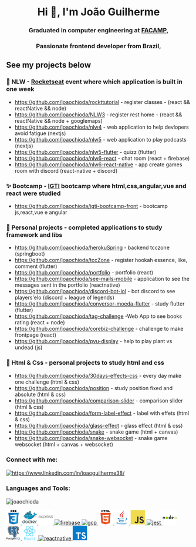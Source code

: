 <h1 align="center">Hi 👋, I'm João Guilherme</h1>
<h3 align="center">Graduated in computer engineering at <a href="https://www.facamp.com.br/" target="_blank">FACAMP</a>,</h3>
<h3 align="center">Passionate frontend developer from Brazil,</h3>

<h2>See my projects below</h2>

<h3>🚀 NLW - <a href="https://rocketseat.com.br/ " target="_blank">Rocketseat</a> event where which application is built in one week</h3>

* https://github.com/joaochioda/rockttutorial - register classes - (react && reactNative && node)
* https://github.com/joaochioda/NLW3 - register rest home - (react && reactNative && node + googlemaps)
* https://github.com/joaochioda/nlw4 - web application to help devlopers avoid fatigue (nextjs)
* https://github.com/joaochioda/nlw5 - web application to play podcasts (nextjs)
* https://github.com/joaochioda/nlw5-flutter - quizz (flutter)
* https://github.com/joaochioda/nlw6-react - chat room (react + firebase)
* https://github.com/joaochioda/nlw6-react-native - app create games room with discord (react-native + discord)

<h3>✨ Bootcamp - <a href="https://www.igti.com.br/ " target="_blank">IGTI</a> bootcamp where html,css,angular,vue and react were studied</h3>

* https://github.com/joaochioda/igti-bootcamp-front - bootcamp js,react,vue e angular

<h3>🤩 Personal projects - completed applications to study framework and libs</h3>

* https://github.com/joaochioda/herokuSpring - backend tcczone (springboot)
* https://github.com/joaochioda/tccZone - register hookah essence, like, comment (flutter)
* https://github.com/joaochioda/portfolio - portfolio (react)
* https://github.com/joaochioda/see-mails-mobile - application to see the messages sent in the portfolio (reactnative)
* https://github.com/joaochioda/discord-bot-lol - bot discord to see players'elo (discord + league of legends)
* https://github.com/joaochioda/conversor-moeda-flutter - study flutter (flutter)
* https://github.com/joaochioda/tag-challenge -Web App to see books rating (react + node)
* https://github.com/joaochioda/corebiz-challenge - challenge to make frontpage (react)
* https://github.com/joaochioda/pvu-display - help to play plant vs undead (js)

<h3>🎃 Html & Css - personal projects to study html and css</h3>

* https://github.com/joaochioda/30days-effects-css - every day make one challenge (html & css)
* https://github.com/joaochioda/position - study position fixed and absolute (html & css)
* https://github.com/joaochioda/comparison-slider - comparison slider (html & css)
* https://github.com/joaochioda/form-label-effect - label with effets (html & css)
* https://github.com/joaochioda/glass-effect - glass effect (html & css)
* https://github.com/joaochioda/snake - snake game (html + canvas)
* https://github.com/joaochioda/snake-websocket - snake game websocket (html + canvas + websocket)

<h3 align="left">Connect with me:</h3>
<p align="left">
<a href="https://www.linkedin.com/in/joaoguilherme38/" target="blank"><img align="center" src="https://raw.githubusercontent.com/rahuldkjain/github-profile-readme-generator/master/src/images/icons/Social/linked-in-alt.svg" alt="https://www.linkedin.com/in/joaoguilherme38/" height="30" width="40" /></a>
</p>

<h3 align="left">Languages and Tools:</h3>

<p><img align="center" src="https://github-readme-stats.vercel.app/api/top-langs?username=joaochioda&show_icons=true&locale=en&layout=compact" alt="joaochioda" /></p>

<p align="left"> <a href="https://www.w3schools.com/css/" target="_blank"> <img src="https://raw.githubusercontent.com/devicons/devicon/master/icons/css3/css3-original-wordmark.svg" alt="css3" width="40" height="40"/> </a> <a href="https://www.docker.com/" target="_blank"> <img src="https://raw.githubusercontent.com/devicons/devicon/master/icons/docker/docker-original-wordmark.svg" alt="docker" width="40" height="40"/> </a> <a href="https://expressjs.com" target="_blank"> <img src="https://raw.githubusercontent.com/devicons/devicon/master/icons/express/express-original-wordmark.svg" alt="express" width="40" height="40"/> </a> <a href="https://firebase.google.com/" target="_blank"> <img src="https://www.vectorlogo.zone/logos/firebase/firebase-icon.svg" alt="firebase" width="40" height="40"/> </a> <a href="https://cloud.google.com" target="_blank"> <img src="https://www.vectorlogo.zone/logos/google_cloud/google_cloud-icon.svg" alt="gcp" width="40" height="40"/> </a> <a href="https://www.w3.org/html/" target="_blank"> <img src="https://raw.githubusercontent.com/devicons/devicon/master/icons/html5/html5-original-wordmark.svg" alt="html5" width="40" height="40"/> </a> <a href="https://www.java.com" target="_blank"> <img src="https://raw.githubusercontent.com/devicons/devicon/master/icons/java/java-original.svg" alt="java" width="40" height="40"/> </a> <a href="https://developer.mozilla.org/en-US/docs/Web/JavaScript" target="_blank"> <img src="https://raw.githubusercontent.com/devicons/devicon/master/icons/javascript/javascript-original.svg" alt="javascript" width="40" height="40"/> </a> <a href="https://jestjs.io" target="_blank"> <img src="https://www.vectorlogo.zone/logos/jestjsio/jestjsio-icon.svg" alt="jest" width="40" height="40"/> </a> <a href="https://nodejs.org" target="_blank"> <img src="https://raw.githubusercontent.com/devicons/devicon/master/icons/nodejs/nodejs-original-wordmark.svg" alt="nodejs" width="40" height="40"/> </a> <a href="https://www.postgresql.org" target="_blank"> <img src="https://raw.githubusercontent.com/devicons/devicon/master/icons/postgresql/postgresql-original-wordmark.svg" alt="postgresql" width="40" height="40"/> </a> <a href="https://reactjs.org/" target="_blank"> <img src="https://raw.githubusercontent.com/devicons/devicon/master/icons/react/react-original-wordmark.svg" alt="react" width="40" height="40"/> </a> <a href="https://reactnative.dev/" target="_blank"> <img src="https://reactnative.dev/img/header_logo.svg" alt="reactnative" width="40" height="40"/> </a> <a href="https://www.typescriptlang.org/" target="_blank"> <img src="https://raw.githubusercontent.com/devicons/devicon/master/icons/typescript/typescript-original.svg" alt="typescript" width="40" height="40"/> </a> </p>







